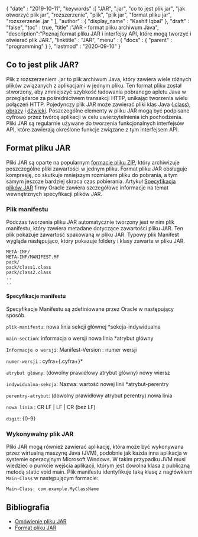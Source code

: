 {
  "date" : "2019-10-11",
  "keywords" :[ "JAR", ".jar", "co to jest plik jar", "jak otworzyć plik jar", "rozszerzenie", "plik", "plik jar", "format pliku jar", "rozszerzenie .jar " ],
  "author" : {
    "display_name" : "Kashif Iqbal"
},
  "draft" : "false",
  "toc" : true,
  "title" :"JAR - format pliku archiwum Java",
  "description":"Poznaj format pliku JAR i interfejsy API, które mogą tworzyć i otwierać plik JAR.",
  "linktitle" : "JAR",
  "menu" : {
    "docs" : {
      "parent" : "programming"
}
},
  "lastmod" : "2020-09-10"
}

## Co to jest plik JAR?

Plik z rozszerzeniem .jar to plik archiwum Java, który zawiera wiele różnych plików związanych z aplikacjami w jednym pliku. Ten format pliku został stworzony, aby zmniejszyć szybkość ładowania pobranego apletu Java w przeglądarce za pośrednictwem transakcji HTTP, unikając tworzenia wielu połączeń HTTP. Pojedynczy plik JAR może zawierać pliki klas Java ([.class](/pl/programming/class/)), [obrazy](/pl/image/) i [dźwięki](/pl/audio/). Poszczególne elementy w pliku JAR mogą być podpisane cyfrowo przez twórcę aplikacji w celu uwierzytelnienia ich pochodzenia. Pliki JAR są regularnie używane do tworzenia funkcjonalnych interfejsów API, które zawierają określone funkcje związane z tym interfejsem API.

## Format pliku JAR

Pliki JAR są oparte na popularnym [formacie pliku ZIP](/pl/compression/zip/), który archiwizuje poszczególne pliki zawartości w jednym pliku. Format pliku JAR obsługuje kompresję, co skutkuje mniejszym rozmiarem pliku do pobrania, a tym samym jeszcze bardziej skraca czas pobierania. Artykuł [Specyfikacja plików JAR](https://docs.oracle.com/javase/8/docs/technotes/guides/jar/jar.html) firmy Oracle zawiera szczegółowe informacje na temat wewnętrznych specyfikacji plików JAR.

### Plik manifestu

Podczas tworzenia pliku JAR automatycznie tworzony jest w nim plik manifestu, który zawiera metadane dotyczące zawartości pliku JAR. Ten plik pokazuje zawartość spakowaną w pliku JAR. Typowy plik Manifest wygląda następująco, który pokazuje foldery i klasy zawarte w pliku JAR.

```
META-INF/
META-INF/MANIFEST.MF
pack/
pack/class1.class
pack/class2.class
..
..
```

#### Specyfikacje manifestu

Specyfikacje Manifestu są zdefiniowane przez Oracle w następujący sposób.

`plik-manifestu`: nowa linia sekcji głównej \*sekcja-indywidualna

`main-section`: informacja o wersji nowa linia \*atrybut główny

`Informacje o wersji`: Manifest-Version : numer wersji

`numer-wersji` : cyfra+{.cyfra+}*

`atrybut główny`: (dowolny prawidłowy atrybut główny) nowy wiersz

`indywidualna-sekcja`: Nazwa: wartość nowej linii \*atrybut-perentry

`perentry-atrybut`: (dowolny prawidłowy atrybut perentry) nowa linia

`nowa linia` : CR LF | LF | CR (bez LF)

`digit`: {0-9}

### Wykonywalny plik JAR

Pliki JAR mogą również zawierać aplikację, która może być wykonywana przez wirtualną maszynę Java (JVM), podobnie jak każda inna aplikacja w systemie operacyjnym Microsoft Windows. W takim przypadku JVM musi wiedzieć o punkcie wejścia aplikacji, którym jest dowolna klasa z publiczną metodą static void main. Plik manifestu identyfikuje taką klasę z nagłówkiem `Main-Class` w następującym formacie:

```
Main-Class: com.example.MyClassName
```



## Bibliografia

* [Omówienie pliku JAR](https://docs.oracle.com/javase/8/docs/technotes/guides/jar/jarGuide.html)
* [Format pliku JAR](https://en.wikipedia.org/wiki/JAR_(file_format))

